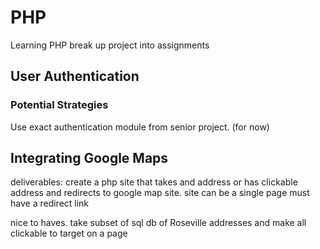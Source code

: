 # PHP
Learning PHP
break up project into assignments

## User Authentication
### Potential Strategies 
Use exact authentication module from senior project. (for now)
## Integrating Google Maps
deliverables:
create a php site that takes and address or has clickable address and redirects to google map site.
site can be a single page
must have a redirect link

nice to haves.
take subset of sql db of Roseville addresses and make all clickable to target on a page
